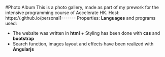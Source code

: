 #Photo Album
This is a photo gallery, made as part of my prework for the intensive programming course of Accelerate HK.
Host: https://.github.io/personal1------- Properties: **Languages** and programs used:
+ The website was written in __html__ + Styling has been done with __css__ and __bootstrap__
+ Search function, images layout and effects have been realized with __Angularjs__
